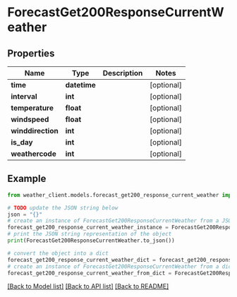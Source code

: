 # ForecastGet200ResponseCurrentWeather


## Properties

Name | Type | Description | Notes
------------ | ------------- | ------------- | -------------
**time** | **datetime** |  | [optional] 
**interval** | **int** |  | [optional] 
**temperature** | **float** |  | [optional] 
**windspeed** | **float** |  | [optional] 
**winddirection** | **int** |  | [optional] 
**is_day** | **int** |  | [optional] 
**weathercode** | **int** |  | [optional] 

## Example

```python
from weather_client.models.forecast_get200_response_current_weather import ForecastGet200ResponseCurrentWeather

# TODO update the JSON string below
json = "{}"
# create an instance of ForecastGet200ResponseCurrentWeather from a JSON string
forecast_get200_response_current_weather_instance = ForecastGet200ResponseCurrentWeather.from_json(json)
# print the JSON string representation of the object
print(ForecastGet200ResponseCurrentWeather.to_json())

# convert the object into a dict
forecast_get200_response_current_weather_dict = forecast_get200_response_current_weather_instance.to_dict()
# create an instance of ForecastGet200ResponseCurrentWeather from a dict
forecast_get200_response_current_weather_from_dict = ForecastGet200ResponseCurrentWeather.from_dict(forecast_get200_response_current_weather_dict)
```
[[Back to Model list]](../README.md#documentation-for-models) [[Back to API list]](../README.md#documentation-for-api-endpoints) [[Back to README]](../README.md)


